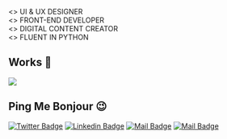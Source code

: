 <> UI & UX DESIGNER <br>
<> FRONT-END DEVELOPER <br>
<> DIGITAL CONTENT CREATOR <br>
<> FLUENT IN PYTHON <br>

<!-- Github Stats 🖤❤️💙
![GitHub Stats](https://github-readme-stats.vercel.app/api?username=sundar-k565&theme=tokyonight) -->

## Works 🥷
<a href="https://github.com/anuraghazra/github-readme-stats">
  <img align="center" src="https://github-readme-stats.vercel.app/api/top-langs/?username=sundar-k565&theme=tokyonight" />
</a>

## Ping Me Bonjour 😉
[![Twitter Badge](https://img.shields.io/badge/-twitter-1ca0f1?style=flat&labelColor=1ca0f1&logo=twitter&logoColor=white&link=https://twitter.com/Ipenywis)](https://twitter.com/sundar_k565) [![Linkedin Badge](https://img.shields.io/badge/-Linkedin-0e76a8?style=flat&labelColor=0e76a8&logo=linkedin&logoColor=white)](http://www.linkedin.com/in/thisissundar565) [![Mail Badge](https://img.shields.io/badge/-Instagram-e84393?style=flat&labelColor=e84393&logo=instagram&logoColor=white)](https://instagram.com/sundara_kannappan.k/) [![Mail Badge](https://img.shields.io/badge/-Mail-c0392b?style=flat&labelColor=c0392b&logo=gmail&logoColor=white)](mailto:starboy024.sk@gmail.com)
